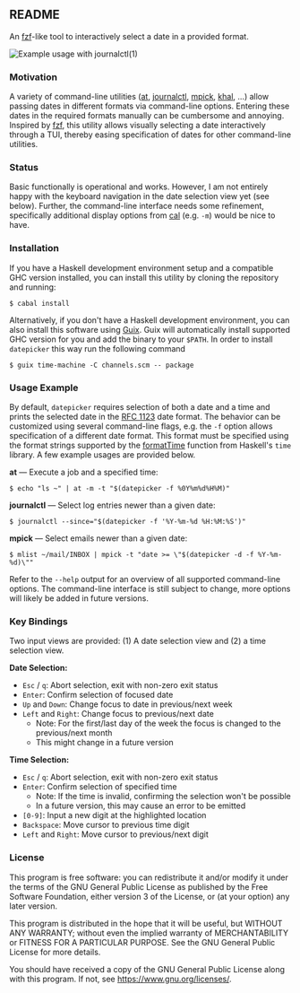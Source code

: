 ## README

An [fzf]-like tool to interactively select a date in a provided format.

![Example usage with journalctl(1)](https://files.8pit.net/img/datepicker-demo.gif)

### Motivation

A variety of command-line utilities ([at], [journalctl], [mpick], [khal], …) allow passing dates in different formats via command-line options.
Entering these dates in the required formats manually can be cumbersome and annoying.
Inspired by [fzf], this utility allows visually selecting a date interactively through a TUI, thereby easing specification of dates for other command-line utilities.

### Status

Basic functionally is operational and works.
However, I am not entirely happy with the keyboard navigation in the date selection view yet (see below).
Further, the command-line interface needs some refinement, specifically additional display options from [cal] (e.g. `-m`) would be nice to have.

### Installation

If you have a Haskell development environment setup and a compatible GHC version installed, you can install this utility by cloning the repository and running:

	$ cabal install

Alternatively, if you don't have a Haskell development environment, you can also install this software using [Guix].
Guix will automatically install supported GHC version for you and add the binary to your `$PATH`.
In order to install `datepicker` this way run the following command

	$ guix time-machine -C channels.scm -- package

### Usage Example

By default, `datepicker` requires selection of both a date and a time and prints the selected date in the [RFC 1123] date format.
The behavior can be customized using several command-line flags, e.g. the `-f` option allows specification of a different date format.
This format must be specified using the format strings supported by the [formatTime] function from Haskell's `time` library.
A few example usages are provided below.

**at** — Execute a job and a specified time:

	$ echo "ls ~" | at -m -t "$(datepicker -f %0Y%m%d%H%M)"

**journalctl** — Select log entries newer than a given date:

	$ journalctl --since="$(datepicker -f '%Y-%m-%d %H:%M:%S')"

**mpick** — Select emails newer than a given date:

	$ mlist ~/mail/INBOX | mpick -t "date >= \"$(datepicker -d -f %Y-%m-%d)\""

Refer to the `--help` output for an overview of all supported command-line options.
The command-line interface is still subject to change, more options will likely be added in future versions.

### Key Bindings

Two input views are provided: (1) A date selection view and (2) a time selection view.

**Date Selection:**

* `Esc` / `q`: Abort selection, exit with non-zero exit status
* `Enter`: Confirm selection of focused date
* `Up` and `Down`: Change focus to date in previous/next week
* `Left` and `Right`: Change focus to previous/next date
	* Note: For the first/last day of the week the focus is changed to the previous/next month
	* This might change in a future version

**Time Selection:**

* `Esc` / `q`: Abort selection, exit with non-zero exit status
* `Enter`: Confirm selection of specified time
	* Note: If the time is invalid, confirming the selection won't be possible
	* In a future version, this may cause an error to be emitted
* `[0-9]`: Input a new digit at the highlighted location
* `Backspace`: Move cursor to previous time digit
* `Left` and `Right`: Move cursor to previous/next digit

### License

This program is free software: you can redistribute it and/or modify it
under the terms of the GNU General Public License as published by the
Free Software Foundation, either version 3 of the License, or (at your
option) any later version.

This program is distributed in the hope that it will be useful, but
WITHOUT ANY WARRANTY; without even the implied warranty of
MERCHANTABILITY or FITNESS FOR A PARTICULAR PURPOSE. See the GNU General
Public License for more details.

You should have received a copy of the GNU General Public License along
with this program. If not, see <https://www.gnu.org/licenses/>.

[fzf]: https://github.com/junegunn/fzf
[cal]: https://manpages.debian.org/unstable/ncal/cal.1.en.html
[at]: https://manpages.debian.org/unstable/at/at.1.en.html
[journalctl]: https://manpages.debian.org/unstable/systemd/journalctl.1.en.html#FILTERING_OPTIONS
[mpick]: https://manpages.debian.org/unstable/mblaze/mpick.1.en.html#EXAMPLES
[khal]: https://manpages.debian.org/unstable/khal/khal.1.en.html
[Guix]: https://guix.gnu.org
[formatTime]: https://hackage.haskell.org/package/time/docs/Data-Time-Format.html#v:formatTime
[RFC 1123]: https://datatracker.ietf.org/doc/html/rfc1123
